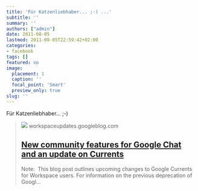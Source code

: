 ```yaml
---
title: 'Für Katzenliebhaber... ;-) ...'
subtitle: ''
summary: ''
authors: ["admin"]
date: 2011-08-05
lastmod: 2011-08-05T22:59:42+02:00
categories:
- facebook
tags: []
featured: no
image:
  placement: 1
  caption: ''
  focal_point: 'Smart'
  preview_only: true
slug: ''
---
```

Für Katzenliebhaber... ;-)
> [![](http://2.bp.blogspot.com/-7bZ5EziliZQ/VynIS9F7OAI/AAAAAAAASQ0/BJFntXCAntstZe6hQuo5KTrhi5Dyz9yHgCK4B/s1600/googlelogo_color_200x200.png)](https://plus.google.com/110145704806254434189/posts/M4aFg9AaMVF)
> workspaceupdates.googleblog.com
> ## [New community features for Google Chat and an update on Currents ](https://plus.google.com/110145704806254434189/posts/M4aFg9AaMVF)
>
>Note:  This blog post outlines upcoming changes to Google Currents for Workspace users. For information on the previous deprecation of Googl...


